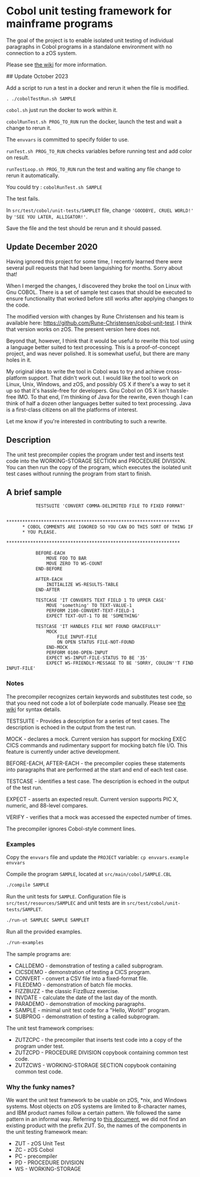 # Cobol unit testing framework for mainframe programs

The goal of the project is to enable isolated unit testing of individual paragraphs in Cobol programs in a standalone environment with no connection to a zOS system. 

Please see [the wiki](https://github.com/neopragma/cobol-unit-test/wiki/) for more information.

## Update October 2023

Add a script to run a test in a docker and rerun it when the file is modified.
```
. ./cobolTestRun.sh SAMPLE
```

`cobol.sh` just run the docker to work within it.

`cobolRunTest.sh PROG_TO_RUN` run the docker, launch the test and wait a change to rerun it.

The `envvars` is committed to specify folder to use.

`runTest.sh PROG_TO_RUN` checks variables before running test and add color on result.

`runTestLoop.sh PROG_TO_RUN` run the test and waiting any file change to rerun it automatically.

You could try :
`cobolRunTest.sh SAMPLE`

The test fails. 

In `src/test/cobol/unit-tests/SAMPLET` file, change `'GOODBYE, CRUEL WORLD!'` by `'SEE YOU LATER, ALLIGATOR!'`.

Save the file and the test should be rerun and it should passed.

## Update December 2020 

Having ignored this project for some time, I recently learned there were several pull requests that had been languishing for months. Sorry about that! 

When I merged the changes, I discovered they broke the tool on Linux with Gnu COBOL. There is a set of sample test cases that should be executed to ensure functionality that worked before still works after applying changes to the code. 

The modified version with changes by Rune Christensen and his team is available here: https://github.com/Rune-Christensen/cobol-unit-test. I think that version works on zOS. The present version here does not. 

Beyond that, however, I think that it would be useful to rewrite this tool using a language better suited to text processing. This is a proof-of-concept project, and was never polished. It is somewhat useful, but there are many holes in it. 

My original idea to write the tool in Cobol was to try and achieve cross-platform support. That didn't work out. I would like the tool to work on Linux, Unix, Windows, and zOS, and possibly OS X if there's a way to set it up so that it's hassle-free for developers. Gnu Cobol on OS X isn't hassle-free IMO. To that end, I'm thinking of Java for the rewrite, even though I can think of half a dozen other languages better suited to text processing. Java is a first-class citizens on all the platforms of interest.

Let me know if you're interested in contributing to such a rewrite.

## Description

The unit test precompiler copies the program under test and inserts test code into the WORKING-STORAGE SECTION and PROCEDURE DIVISION. You can then run the copy of the program, which executes the isolated unit test cases without running the program from start to finish.

## A brief sample

```
           TESTSUITE 'CONVERT COMMA-DELIMITED FILE TO FIXED FORMAT' 

      *****************************************************************
      * COBOL COMMENTS ARE IGNORED SO YOU CAN DO THIS SORT OF THING IF
      * YOU PLEASE.
      *****************************************************************  

           BEFORE-EACH
               MOVE FOO TO BAR
               MOVE ZERO TO WS-COUNT
           END-BEFORE

           AFTER-EACH
               INITIALIZE WS-RESULTS-TABLE
           END-AFTER

           TESTCASE 'IT CONVERTS TEXT FIELD 1 TO UPPER CASE' 
               MOVE 'something' TO TEXT-VALUE-1
               PERFORM 2100-CONVERT-TEXT-FIELD-1
               EXPECT TEXT-OUT-1 TO BE 'SOMETHING'

           TESTCASE 'IT HANDLES FILE NOT FOUND GRACEFULLY'
               MOCK
                   FILE INPUT-FILE 
                   ON OPEN STATUS FILE-NOT-FOUND
               END-MOCK    
               PERFORM 0100-OPEN-INPUT
               EXPECT WS-INPUT-FILE-STATUS TO BE '35'
               EXPECT WS-FRIENDLY-MESSAGE TO BE 'SORRY, COULDN''T FIND INPUT-FILE'
```

### Notes

The precompiler recognizes certain keywords and substitutes test code, so that you need not code a lot of boilerplate code manually. Please see [the wiki](https://github.com/neopragma/cobol-unit-test/wiki/01.%20Syntax) for syntax details.

TESTSUITE - Provides a description for a series of test cases. The description is echoed in the output from the test run.

MOCK - declares a mock. Current version has support for mocking EXEC CICS commands and rudimentary support for mocking batch file I/O. This feature is currently under active development.

BEFORE-EACH, AFTER-EACH - the precompiler copies these statements into paragraphs that are performed at the start and end of each test case.

TESTCASE - identifies a test case. The description is echoed in the output of the test run.

EXPECT - asserts an expected result. Current version supports PIC X, numeric, and 88-level compares. 

VERIFY - verifies that a mock was accessed the expected number of times.

The precompiler ignores Cobol-style comment lines.


### Examples

Copy the `envvars` file and update the `PROJECT` variable: `cp envvars.example envvars`

Compile the program ```SAMPLE```, located at ```src/main/cobol/SAMPLE.CBL```

```sh
./compile SAMPLE
```

Run the unit tests for ```SAMPLE```. Configuration file is ```src/test/resources/SAMPLEC``` and unit tests are in ```src/test/cobol/unit-tests/SAMPLET```.

```sh
./run-ut SAMPLEC SAMPLE SAMPLET
```

Run all the provided examples.

```sh
./run-examples
```

The sample programs are:

* CALLDEMO - demonstration of testing a called subprogram.
* CICSDEMO - demonstration of testing a CICS program.
* CONVERT - convert a CSV file into a fixed-format file.
* FILEDEMO - demonstration of batch file mocks.
* FIZZBUZZ - the classic FizzBuzz exercise.
* INVDATE - calculate the date of the last day of the month.
* PARADEMO - demonstration of mocking paragraphs.
* SAMPLE - minimal unit test code for a "Hello, World!" program.
* SUBPROG - demonstration of testing a called subprogram.

The unit test framework comprises:

* ZUTZCPC - the precompiler that inserts test code into a copy of the program under test.
* ZUTZCPD - PROCEDURE DIVISION copybook containing common test code.
* ZUTZCWS - WORKING-STORAGE SECTION copybook containing common test code.

### Why the funky names?

We want the unit test framework to be usable on zOS, *nix, and Windows systems. Most objects on zOS systems are limited to 8-character names, and IBM product names follow a certain pattern. We followed the same pattern in an informal way. Referring to [this document](http://www-01.ibm.com/support/knowledgecenter/SSLTBW_1.13.0/com.ibm.zos.r13.bpxa800/bpxza8c008.htm), we did not find an existing product with the prefix ZUT. So, the names of the components in the unit testing framework mean:

* ZUT - zOS Unit Test
* ZC - zOS Cobol
* PC - precompiler
* PD - PROCEDURE DIVISION
* WS - WORKING-STORAGE
